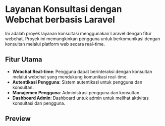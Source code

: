 # Layanan Konsultasi dengan Webchat berbasis Laravel

Ini adalah proyek layanan konsultasi menggunakan Laravel dengan fitur webchat. Proyek ini memungkinkan pengguna untuk berkomunikasi dengan konsultan melalui platform web secara real-time.

## Fitur Utama

- **Webchat Real-time**: Pengguna dapat berinteraksi dengan konsultan melalui webchat yang mendukung komunikasi real-time.
- **Autentikasi Pengguna**: Sistem autentikasi untuk pengguna dan konsultan.
- **Manajemen Pengguna**: Administrasi pengguna dan konsultan.
- **Dashboard Admin**: Dashboard untuk admin untuk melihat aktivitas konsultasi dan pengguna.

## Preview
